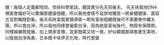 靚！每個人定義都唔同，但係科學家話，靚其實分先天同後天。
先天係我地DNA裡面會偏好可以繁殖那健康個體，所以我地會情不自禁咁鍾意一啲身體健康、面容五官對稱既對象。後天系財富既累積導致一啲有富裕個體既後代不需要勞作曬太陽，所以會白淨，所以我地同樣會偏愛白淨，因為她是富裕後代，物質有保障啲。同樣娛樂既發展，加上商家宣傳，宜家既美又唔一樣，好似韓國那病態書生美咁，以瘦弱白淨為美，日本既卡哇伊文化咁，時代會變
